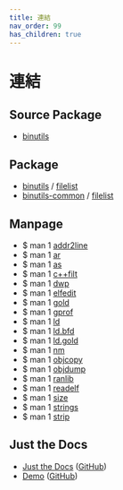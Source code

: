 ```yaml
---
title: 連結
nav_order: 99
has_children: true
---
```


# 連結


## Source Package

* [binutils](https://packages.ubuntu.com/source/focal/binutils)


## Package

* [binutils](https://packages.ubuntu.com/focal/binutils) / [filelist](https://packages.ubuntu.com/focal/amd64/binutils/filelist)
* [binutils-common](https://packages.ubuntu.com/focal/binutils-common) / [filelist](https://packages.ubuntu.com/focal/amd64/binutils-common/filelist)


## Manpage

* $ man 1 [addr2line](https://manpages.ubuntu.com/manpages/focal/en/man1/addr2line.1.html)
* $ man 1 [ar](https://manpages.ubuntu.com/manpages/focal/en/man1/ar.1.html)
* $ man 1 [as](https://manpages.ubuntu.com/manpages/focal/en/man1/as.1.html)
* $ man 1 [c++filt](https://manpages.ubuntu.com/manpages/focal/en/man1/c++filt.1.html)
* $ man 1 [dwp](https://manpages.ubuntu.com/manpages/focal/en/man1/dwp.1.html)
* $ man 1 [elfedit](https://manpages.ubuntu.com/manpages/focal/en/man1/elfedit.1.html)
* $ man 1 [gold](https://manpages.ubuntu.com/manpages/focal/en/man1/gold.1.html)
* $ man 1 [gprof](https://manpages.ubuntu.com/manpages/focal/en/man1/gprof.1.html)
* $ man 1 [ld](https://manpages.ubuntu.com/manpages/focal/en/man1/ld.1.html)
* $ man 1 [ld.bfd](https://manpages.ubuntu.com/manpages/focal/en/man1/ld.bfd.1.html)
* $ man 1 [ld.gold](https://manpages.ubuntu.com/manpages/focal/en/man1/ld.gold.1.html)
* $ man 1 [nm](https://manpages.ubuntu.com/manpages/focal/en/man1/nm.1.html)
* $ man 1 [objcopy](https://manpages.ubuntu.com/manpages/focal/en/man1/objcopy.1.html)
* $ man 1 [objdump](https://manpages.ubuntu.com/manpages/focal/en/man1/objdump.1.html)
* $ man 1 [ranlib](https://manpages.ubuntu.com/manpages/focal/en/man1/ranlib.1.html)
* $ man 1 [readelf](https://manpages.ubuntu.com/manpages/focal/en/man1/readelf.1.html)
* $ man 1 [size](https://manpages.ubuntu.com/manpages/focal/en/man1/size.1.html)
* $ man 1 [strings](https://manpages.ubuntu.com/manpages/focal/en/man1/strings.1.html)
* $ man 1 [strip](https://manpages.ubuntu.com/manpages/focal/en/man1/strip.1.html)


## Just the Docs

* [Just the Docs](https://pmarsceill.github.io/just-the-docs/) ([GitHub](https://github.com/pmarsceill/just-the-docs))
* [Demo](https://pmarsceill.github.io/jtd-remote/) ([GitHub](https://github.com/pmarsceill/jtd-remote))
